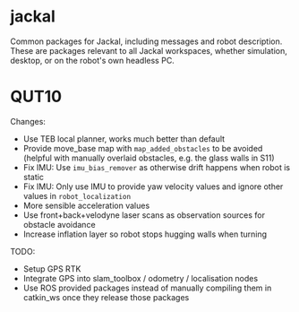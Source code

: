 jackal
======

Common packages for Jackal, including messages and robot description. These are packages relevant
to all Jackal workspaces, whether simulation, desktop, or on the robot's own headless PC.


QUT10
======

Changes:
- Use TEB local planner, works much better than default
- Provide move_base map with `map_added_obstacles` to be avoided (helpful with manually overlaid obstacles, e.g. the glass walls in S11)
- Fix IMU: Use `imu_bias_remover` as otherwise drift happens when robot is static
- Fix IMU: Only use IMU to provide yaw velocity values and ignore other values in `robot_localization`
- More sensible acceleration values
- Use front+back+velodyne laser scans as observation sources for obstacle avoidance
- Increase inflation layer so robot stops hugging walls when turning

TODO: 
- Setup GPS RTK
- Integrate GPS into slam_toolbox / odometry / localisation nodes
- Use ROS provided packages instead of manually compiling them in catkin_ws once they release those packages
